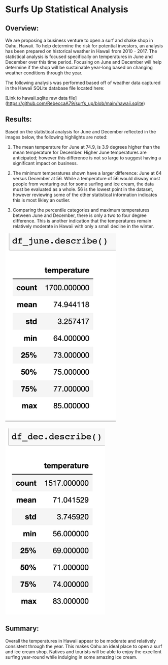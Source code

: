 # Surfs Up Statistical Analysis

## Overview:

We are proposing a business venture to open a surf and shake shop in Oahu, Hawaii. To help determine the risk for potential investors, an analysis has been prepared on historical weather in Hawaii from 2010 - 2017. The statistical analysis is focused specifically on temperatures in June and December over this time period. Focusing on June and December will help determine if the shop will be sustainable year-long based on changing weather conditions through the year.


The following analysis was performed based off of weather data captured in the Hawaii SQLite database file located here: 

[Link to hawaii.sqlite raw data file] (https://github.com/RebeccaA79/surfs_up/blob/main/hawaii.sqlite)

## Results:

Based on the statistical analysis for June and December reflected in the images below, the following highlights are noted:

1. The mean temperature for June at 74.9, is 3.9 degrees higher than the mean temperature for December. Higher June temperatures are anticipated; however this difference is not so large to suggest having a significant impact on business.

2. The minimum temperatures shown have a larger difference: June at 64 versus December at 56. While a temperature of 56 would disway most people from venturing out for some surfing and ice cream, the data must be evaluated as a whole. 56 is the lowest point in the dataset, however reviewing some of the other statistical information indicates this is most likley an outlier.

3. Comparing the percentile categories and maximum temperatures between June and December, there is only a two to four degree difference. This is another indication that the temperatures remain relatively moderate in Hawaii with only a small decline in the winter.



  ![June Summary Statistics](https://github.com/RebeccaA79/surfs_up/blob/main/resources/june_temps_summary_stats.png)
  


  ![December Summary Statistics](https://github.com/RebeccaA79/surfs_up/blob/main/resources/dec_temps_summary_stats.png)
  


## Summary:

Overall the temperatures in Hawaii appear to be moderate and relatively consistent through the year. This makes Oahu an ideal place to open a surf and ice cream shop. Natives and tourists will be able to enjoy the excellent surfing year-round while indulging in some amazing ice cream. 

